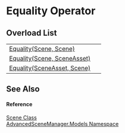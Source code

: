 # Equality Operator


## Overload List
<table>
<tr>
<td><a href="M_AdvancedSceneManager_Models_Scene_op_Equality">Equality(Scene, Scene)</a></td>
<td> </td></tr>
<tr>
<td><a href="M_AdvancedSceneManager_Models_Scene_op_Equality_1">Equality(Scene, SceneAsset)</a></td>
<td> </td></tr>
<tr>
<td><a href="M_AdvancedSceneManager_Models_Scene_op_Equality_2">Equality(SceneAsset, Scene)</a></td>
<td> </td></tr>
</table>

## See Also


#### Reference
<a href="T_AdvancedSceneManager_Models_Scene">Scene Class</a>  
<a href="N_AdvancedSceneManager_Models">AdvancedSceneManager.Models Namespace</a>  
